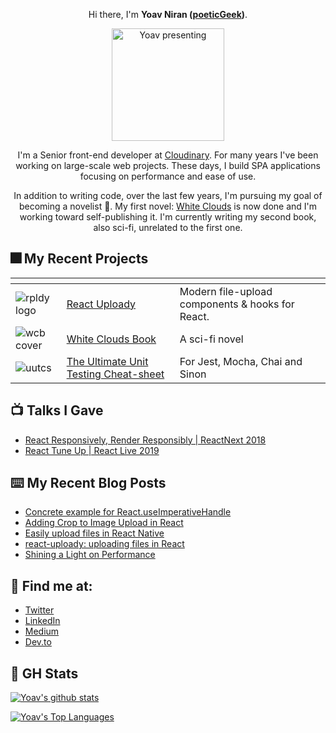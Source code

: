 <p align="center">
  Hi there, I'm <strong>Yoav Niran (<a href="https://twitter.com/poeticGeek">poeticGeek</a>)</strong>.
</p>

<p align="center">          
  <img src="https://res.cloudinary.com/yoav-cloud/image/upload/g_face,w_600,h_600,c_fill,q_auto,r_max/v1600601195/profile/71044440_2570314079724131_7087740424122531840_o.jpg" alt="Yoav presenting" width="180"/>
  </p>

<p align="center">
  I'm a Senior front-end developer at <a href="https://cloudinary.com" target="_blank">Cloudinary</a>. For many years I've been working on large-scale web projects. 
These days, I build SPA applications focusing on performance and ease of use. 
</p>

<p align="center">
In addition to writing code, over the last few years, I'm pursuing my goal of becoming a novelist 📖. 
  My first novel: <a href="https://whitecloudsbook.com" target="_blank">White Clouds</a> is now done and I'm working toward self-publishing it. 
I'm currently writing my second book, also sci-fi, unrelated to the first one.
</p>


## 🎆 My Recent Projects
  
  |    <!-- -->         |    <!-- -->        |   <!-- -->         
  |----------|----------|----------
  | ![rpldy logo](https://res.cloudinary.com/yoav-cloud/image/upload/q_auto,w_400/v1587552933/rpldy/logo/react-uploady-text-logo.png)  | [React Uploady](https://github.com/rpldy/react-uploady) | Modern file-upload components & hooks for React.
  |  ![wcb cover](https://res.cloudinary.com/whiteclouds/image/upload/q_auto,h_200/v1600602803/cover/cover-2020.png) | [White Clouds Book](https://whitecloudsbook.com) |  A sci-fi novel
  | ![uutcs](https://res.cloudinary.com/yoavniran/image/upload/q_auto,w_400,f_auto/v1603209048/uutcs-logo_zunwh4) | [The Ultimate Unit Testing Cheat-sheet](https://gist.github.com/yoavniran/1e3b0162e1545055429e) |  For Jest, Mocha, Chai and Sinon
  
  
## 📺 Talks I Gave

- [React Responsively, Render Responsibly | ReactNext 2018](https://www.youtube.com/watch?v=O6pLZK3R2II)
- [React Tune Up | React Live 2019](https://www.youtube.com/watch?v=-wrC_qjSf6k)
  
## ⌨️ My Recent Blog Posts

- [Concrete example for React.useImperativeHandle](https://dev.to/poeticgeek/concrete-example-for-react-useimperativehandle-52l8)
- [Adding Crop to Image Upload in React](https://medium.com/swlh/adding-crop-before-upload-in-react-22dfcf3a95b7)
- [Easily upload files in React Native](https://medium.com/@poeticGeek/easily-upload-files-in-react-native-e852aac72a0c)
- [react-uploady: uploading files in React](https://dev.to/poeticgeek/react-uploady-uploading-files-in-react-163f)
- [Shining a Light on Performance](https://medium.com/cloudinary-engineering-blog/shining-a-light-on-performance-97c1844de1d5)

## 📱 Find me at:

- [Twitter](https://twitter.com/poeticGeek)
- [LinkedIn](https://www.linkedin.com/in/yoavniran/)
- [Medium](https://medium.com/@poeticGeek)
- [Dev.to](https://dev.to/poeticgeek)


## 🧮 GH Stats
  
  [![Yoav's github stats](https://github-readme-stats.vercel.app/api?username=yoavniran&show_icons=true&theme=cobalt&hide_border=true&hide_title=true)](https://github.com/yoavniran)

[![Yoav's Top Languages](https://github-readme-stats.vercel.app/api/top-langs/?username=yoavniran&layout=compact&theme=cobalt&hide_border=true)](https://github.com/yoavniran)
